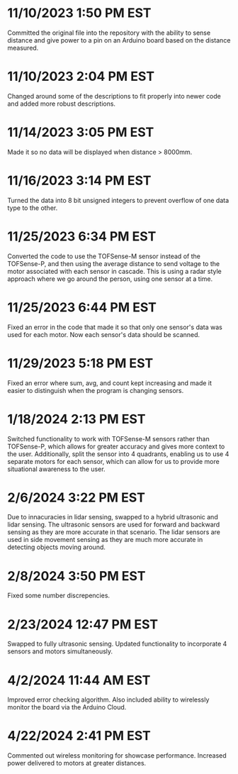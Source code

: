 # 11/10/2023 1:50 PM EST
Committed the original file into the repository with the ability to sense distance and give power to a pin on an Arduino board based on the distance measured.
# 11/10/2023 2:04 PM EST
Changed around some of the descriptions to fit properly into newer code and added more robust descriptions.
# 11/14/2023 3:05 PM EST
Made it so no data will be displayed when distance > 8000mm.
# 11/16/2023 3:14 PM EST
Turned the data into 8 bit unsigned integers to prevent overflow of one data type to the other.
# 11/25/2023 6:34 PM EST
Converted the code to use the TOFSense-M sensor instead of the TOFSense-P, and then using the average distance to send voltage to the motor associated with each sensor in cascade. This is using a radar style approach where we go around the person, using one sensor at a time.
# 11/25/2023 6:44 PM EST
Fixed an error in the code that made it so that only one sensor's data was used for each motor. Now each sensor's data should be scanned.
# 11/29/2023 5:18 PM EST
Fixed an error where sum, avg, and count kept increasing and made it easier to distinguish when the program is changing sensors.
# 1/18/2024 2:13 PM EST
Switched functionality to work with TOFSense-M sensors rather than TOFSense-P, which allows for greater accuracy and gives more context to the user. Additionally, split the sensor into 4 quadrants, enabling us to use 4 separate motors for each sensor, which can allow for us to provide more situational awareness to the user.
# 2/6/2024 3:22 PM EST
Due to innacuracies in lidar sensing, swapped to a hybrid ultrasonic and lidar sensing. The ultrasonic sensors are used for forward and backward sensing as they are more accurate in that scenario. The lidar sensors are used in side movement sensing as they are much more accurate in detecting objects moving around.
# 2/8/2024 3:50 PM EST
Fixed some number discrepencies.
# 2/23/2024 12:47 PM EST
Swapped to fully ultrasonic sensing. Updated functionality to incorporate 4 sensors and motors simultaneously.
# 4/2/2024 11:44 AM EST
Improved error checking algorithm. Also included ability to wirelessly monitor the board via the Arduino Cloud.
# 4/22/2024 2:41 PM EST
Commented out wireless monitoring for showcase performance. Increased power delivered to motors at greater distances.
